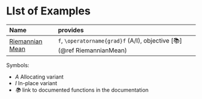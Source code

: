 # LIst of Examples

| Name                                            | provides            |
|:------------------------------------------------|:--------------------|
| [Riemannian Mean](Riemannian-mean.md)   | ``f``, ``\operatorname{grad}f`` (A/I), objective [📚](@ref RiemannianMean) |

Symbols:
* _A_ Allocating variant
* _I_ In-place variant
* _📚_ link to documented functions in the documentation